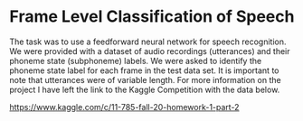# Frame Level Classification of Speech
The task was to use a feedforward neural network for speech recognition.  We were provided with a dataset of audio recordings (utterances) and their phoneme state (subphoneme) labels.  We were asked to identify the phoneme state label for each frame in the test data set. It is important to note that utterances were of variable length.  For more information on the project I have left the link to the Kaggle Competition with the data below.  

https://www.kaggle.com/c/11-785-fall-20-homework-1-part-2
